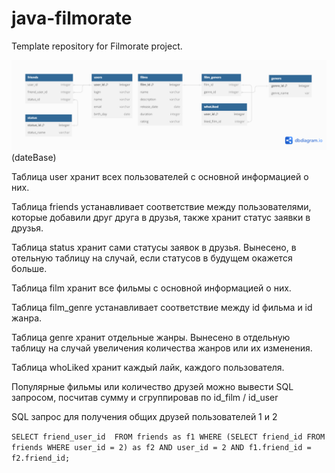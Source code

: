 # java-filmorate
Template repository for Filmorate project.

![dateBaseFilmoRate.png](dateBaseFilmoRate.png) (dateBase)

Таблица user хранит всех пользователей с основной информацией о них.

Таблица friends устанавливает соответствие между пользователями,
которые добавили друг друга в друзья,
также хранит статус заявки в друзья.

Таблица status хранит сами статусы заявок в друзья. Вынесено, в отельную таблицу
на случай, если статусов в будущем окажется больше.

Таблица film хранит все фильмы с основной информацией о них.

Таблица film_genre устанавливает соответствие между id фильма 
и id жанра.

Таблица genre хранит отдельные жанры. Вынесено в отдельную таблицу
на случай увеличения количества жанров или их изменения.

Таблица whoLiked хранит каждый лайк, каждого пользователя.

Популярные фильмы или количество друзей можно вывести SQL запросом,
посчитав сумму и сгруппировав по id_film / id_user

SQL запрос для получения общих друзей пользователей 1 и 2

``
SELECT friend_user_id 
FROM friends as f1
WHERE (SELECT friend_id
FROM friends
WHERE user_id = 2) as f2
AND user_id = 2
AND f1.friend_id = f2.friend_id;
``